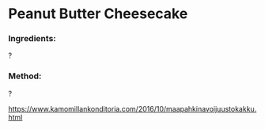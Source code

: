 # Peanut Butter Cheesecake

### Ingredients:
?

### Method:
?

https://www.kamomillankonditoria.com/2016/10/maapahkinavoijuustokakku.html